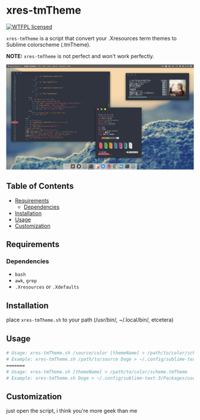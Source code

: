 # xres-tmTheme

[![WTFPL licensed](https://img.shields.io/badge/license-WTFPL-blue.svg)](./LICENSE.md)

`xres-tmTheme` is a script that convert your .Xresources term themes to Sublime colorscheme (.tmTheme).

**NOTE:** `xres-tmTheme` is not perfect and won't work perfectly.

![screenshot](https://github.com/fikriomar16/xres-tmtheme/raw/master/screenshot.png)


## Table of Contents

* [Requirements](#requirements)
    * [Dependencies](#dependencies)
* [Installation](#installation)
* [Usage](#usage)
* [Customization](#customization)


## Requirements

### Dependencies

- `bash`
- `awk`, `grep`
- `.Xresources` or `.Xdefaults`


## Installation

place `xres-tmTheme.sh` to your path (/usr/bin/, ~/.local/bin/, etcetera)


## Usage
```sh
# Usage: xres-tmTheme.sh /source/color [themeName] > /path/to/color/scheme.tmTheme
# Example: xres-tmTheme.sh /path/to/source Doge > ~/.config/sublime-text-3/Packages/User/doge.tmTheme
=======
# Usage: xres-tmTheme.sh [themeName] > /path/to/color/scheme.tmTheme
# Example: xres-tmTheme.sh Doge > ~/.config/sublime-text-3/Packages/user/doge.tmTheme
```

## Customization

just open the script, i think you're more geek than me 
